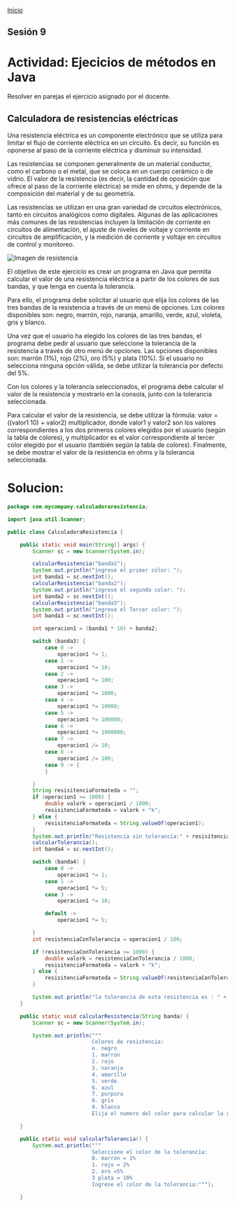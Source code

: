 <!-- No borrar o modificar -->
[Inicio](./index.md)

## Sesión 9 


<!-- Su documentación aquí -->

# Actividad: Ejecicios de métodos en Java
Resolver en parejas el ejercicio asignado por el docente.
## Calculadora de resistencias eléctricas
Una resistencia eléctrica es un componente electrónico que se utiliza para limitar el flujo de corriente eléctrica en un circuito. Es decir, su función es oponerse al paso de la corriente eléctrica y disminuir su intensidad.

Las resistencias se componen generalmente de un material conductor, como el carbono o el metal, que se coloca en un cuerpo cerámico o de vidrio. El valor de la resistencia (es decir, la cantidad de oposición que ofrece al paso de la corriente eléctrica) se mide en ohms, y depende de la composición del material y de su geometría.

Las resistencias se utilizan en una gran variedad de circuitos electrónicos, tanto en circuitos analógicos como digitales. Algunas de las aplicaciones más comunes de las resistencias incluyen la limitación de corriente en circuitos de alimentación, el ajuste de niveles de voltaje y corriente en circuitos de amplificación, y la medición de corriente y voltaje en circuitos de control y monitoreo.

![Imagen de resistencia](https://f47ec6e8ca.cbaul-cdnwnd.com/b9a0fcea3766057deaebf52a7956b29e/200000057-e1c97e3bbe/codigo%20de%20colores.png)

El objetivo de este ejercicio es crear un programa en Java que permita calcular el valor de una resistencia eléctrica a partir de los colores de sus bandas, y que tenga en cuenta la tolerancia.

Para ello, el programa debe solicitar al usuario que elija los colores de las tres bandas de la resistencia a través de un menú de opciones. Los colores disponibles son: negro, marrón, rojo, naranja, amarillo, verde, azul, violeta, gris y blanco.

Una vez que el usuario ha elegido los colores de las tres bandas, el programa debe pedir al usuario que seleccione la tolerancia de la resistencia a través de otro menú de opciones. Las opciones disponibles son: marrón (1%), rojo (2%), oro (5%) y plata (10%). Si el usuario no selecciona ninguna opción válida, se debe utilizar la tolerancia por defecto del 5%.

Con los colores y la tolerancia seleccionados, el programa debe calcular el valor de la resistencia y mostrarlo en la consola, junto con la tolerancia seleccionada.

Para calcular el valor de la resistencia, se debe utilizar la fórmula: valor = ((valor1 10) + valor2) multiplicador, donde valor1 y valor2 son los valores correspondientes a los dos primeros colores elegidos por el usuario (según la tabla de colores), y multiplicador es el valor correspondiente al tercer color elegido por el usuario (también según la tabla de colores). Finalmente, se debe mostrar el valor de la resistencia en ohms y la tolerancia seleccionada.


# Solucion:
``` java
package com.mycompany.calculadoraresistencia;

import java.util.Scanner;

public class CalculadoraResistencia {

    public static void main(String[] args) {
        Scanner sc = new Scanner(System.in);

        calcularResistencia("banda1");
        System.out.println("ingrese el primer color: ");
        int banda1 = sc.nextInt();
        calcularResistencia("banda2");
        System.out.println("ingrese el segundo color: ");
        int banda2 = sc.nextInt();
        calcularResistencia("banda3");
        System.out.println("ingrese el Tercer color: ");
        int banda3 = sc.nextInt();

        int operacion1 = (banda1 * 10) + banda2;

        switch (banda3) {
            case 0 ->
                operacion1 *= 1;
            case 1 ->
                operacion1 *= 10;
            case 2 ->
                operacion1 *= 100;
            case 3 ->
                operacion1 *= 1000;
            case 4 ->
                operacion1 *= 10000;
            case 5 ->
                operacion1 *= 100000;
            case 6 ->
                operacion1 *= 1000000;
            case 7 ->
                operacion1 /= 10;
            case 8 ->
                operacion1 /= 100;
            case 9 -> {
            }

        }
        String resisitenciaFormateda = "";
        if (operacion1 >= 1000) {
            double valork = operacion1 / 1000;
            resisitenciaFormateda = valork + "k";
        } else {
            resisitenciaFormateda = String.valueOf(operacion1);
        }
        System.out.println("Resistencia sin tolerancia:" + resisitenciaFormateda + " ohmios");
        calcularTolerancia();
        int banda4 = sc.nextInt();

        switch (banda4) {
            case 0 ->
                operacion1 *= 1;
            case 1 ->
                operacion1 *= 5;
            case 3 ->
                operacion1 *= 10;

            default ->
                operacion1 *= 5;

        }
        int resistenciaConTolerancia = operacion1 / 100;

        if (resistenciaConTolerancia >= 1000) {
            double valork = resistenciaConTolerancia / 1000;
            resisitenciaFormateda = valork + "k";
        } else {
            resisitenciaFormateda = String.valueOf(resistenciaConTolerancia);
        }

        System.out.println("la tolerancia de esta resistencia es : " + resisitenciaFormateda + " ohmios");
    }

    public static void calcularResistencia(String banda) {
        Scanner sc = new Scanner(System.in);

        System.out.println("""
                           Colores de resistencia:
                           o. negro
                           1. marron
                           2. rojo
                           3. naranja
                           4. amarillo
                           5. verde
                           6. azul
                           7. purpura
                           8. gris
                           9. blanco
                           Elija el numero del color para calcular la resistencia:""");

    }

    public static void calcularTolerancia() {
        System.out.println("""
                           Seleccione el color de la tolerancia:
                           0. marron = 1%
                           1. rojo = 2%
                           2. oro =5%
                           3 plata = 10%
                           Ingrese el color de la tolerancia:""");

    }


```



